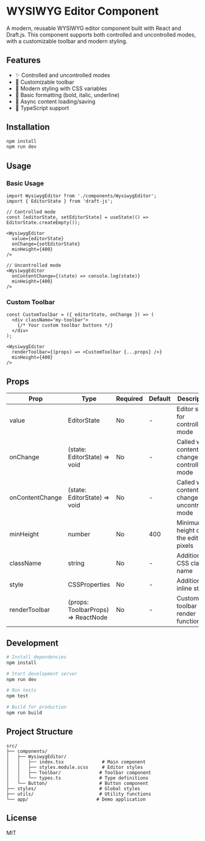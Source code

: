 # WYSIWYG Editor Component

A modern, reusable WYSIWYG editor component built with React and Draft.js. This component supports both controlled and uncontrolled modes, with a customizable toolbar and modern styling.

## Features

- ✨ Controlled and uncontrolled modes
- 🎨 Customizable toolbar
- 💅 Modern styling with CSS variables
- 📝 Basic formatting (bold, italic, underline)
- 🔄 Async content loading/saving
- 🎯 TypeScript support

## Installation

```bash
npm install
npm run dev
```

## Usage

### Basic Usage

```tsx
import WysiwygEditor from './components/WysiwygEditor';
import { EditorState } from 'draft-js';

// Controlled mode
const [editorState, setEditorState] = useState(() => EditorState.createEmpty());

<WysiwygEditor
  value={editorState}
  onChange={setEditorState}
  minHeight={400}
/>

// Uncontrolled mode
<WysiwygEditor
  onContentChange={(state) => console.log(state)}
  minHeight={400}
/>
```

### Custom Toolbar

```tsx
const CustomToolbar = ({ editorState, onChange }) => (
  <div className="my-toolbar">
    {/* Your custom toolbar buttons */}
  </div>
);

<WysiwygEditor
  renderToolbar={(props) => <CustomToolbar {...props} />}
  minHeight={400}
/>
```

## Props

| Prop | Type | Required | Default | Description |
|------|------|----------|---------|-------------|
| value | EditorState | No | - | Editor state for controlled mode |
| onChange | (state: EditorState) => void | No | - | Called when content changes in controlled mode |
| onContentChange | (state: EditorState) => void | No | - | Called when content changes in uncontrolled mode |
| minHeight | number | No | 400 | Minimum height of the editor in pixels |
| className | string | No | - | Additional CSS class name |
| style | CSSProperties | No | - | Additional inline styles |
| renderToolbar | (props: ToolbarProps) => ReactNode | No | - | Custom toolbar render function |

## Development

```bash
# Install dependencies
npm install

# Start development server
npm run dev

# Run tests
npm test

# Build for production
npm run build
```

## Project Structure

```
src/
├── components/
│   ├── WysiwygEditor/
│   │   ├── index.tsx              # Main component
│   │   ├── styles.module.scss     # Editor styles
│   │   ├── Toolbar/              # Toolbar component
│   │   └── types.ts              # Type definitions
│   └── Button/                   # Button component
├── styles/                       # Global styles
├── utils/                        # Utility functions
└── app/                         # Demo application
```

## License

MIT
